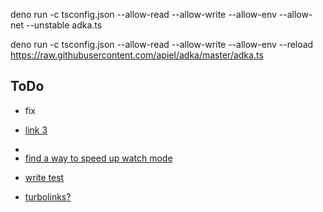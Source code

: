 deno run -c tsconfig.json --allow-read --allow-write --allow-env --allow-net --unstable adka.ts

deno run -c tsconfig.json --allow-read --allow-write --allow-env --reload https://raw.githubusercontent.com/apiel/adka/master/adka.ts

## ToDo

- fix <li><a href="&#x2F;&#x2F;item&#x2F;3">link 3</a></li><li><a href="&#x2F;&#x2F;item&#x2F;2">

- find a way to speed up watch mode
- write test

- turbolinks?

